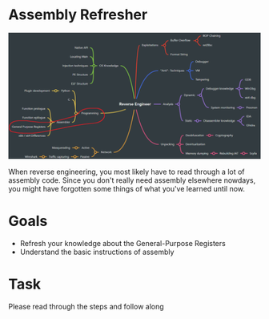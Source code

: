 # Assembly Refresher
![](../images/overview.png)

When reverse engineering, you most likely have to read through a lot of assembly code. Since you don't really need assembly elsewhere nowdays, you might have forgotten some things of what you've learned until now.

# Goals
 - Refresh your knowledge about the General-Purpose Registers
 - Understand the basic instructions of assembly

# Task
Please read through the steps and follow along